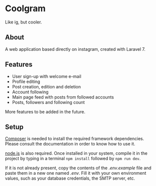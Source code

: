 # Coolgram

Like ig, but cooler.

## About

A web application based directly on instagram, created with Laravel 7.

## Features

* User sign-up with welcome e-mail
* Profile editing
* Post creation, edition and deletion
* Account following
* Main page feed with posts from followed accounts
* Posts, followers and following count

More features to be added in the future.

## Setup

[Composer](https://getcomposer.org) is needed to install the required framework dependencies. Please consult the documentation in order to know how to use it.

[node.js](https://nodejs.org) is also required. Once installed in your system, compile it in the project by typing in a terminal ```npm install``` followed by ```npm run dev```.

If it is not already present, copy the contents of the *.env.example* file and paste them in a new one named *.env*. Fill it with your own environment values, such as your database credentials, the SMTP server, etc.